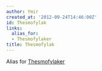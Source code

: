 ```yaml
---
author: Ymir
created_at: '2012-09-24T14:46:00Z'
id: Thesmofylak
links:
  alias_for:
  - Thesmofylaker
title: Thesmofylak
---
```


Alias for [Thesmofylaker]

  [Thesmofylaker]: Thesmofylaker
